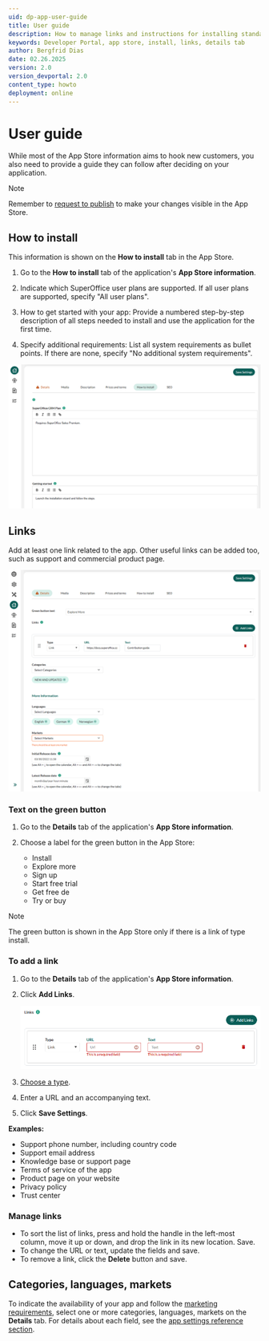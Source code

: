 ```yaml
---
uid: dp-app-user-guide
title: User guide
description: How to manage links and instructions for installing standard apps in the SuperOffice Developer Portal.
keywords: Developer Portal, app store, install, links, details tab
author: Bergfrid Dias
date: 02.26.2025
version: 2.0
version_devportal: 2.0
content_type: howto
deployment: online
---
```


# User guide

While most of the App Store information aims to hook new customers, you also need to provide a guide they can follow after deciding on your application.

> [!NOTE]
> Remember to [request to publish][1] to make your changes visible in the App Store.

## How to install

This information is shown on the **How to install** tab in the App Store.

1. Go to the **How to install** tab of the application's **App Store information**.

2. Indicate which SuperOffice user plans are supported. If all user plans are supported, specify "All user plans".

3. How to get started with your app: Provide a numbered step-by-step description of all steps needed to install and use the application for the first time.

4. Specify additional requirements: List all system requirements as bullet points. If there are none, specify "No additional system requirements".

![The how-to-install tab of App Store information -screenshot][img2]

## Links

Add at least one link related to the app. Other useful links can be added too, such as support and commercial product page.

![App Store information, Details tab -screenshot][img1]

### Text on the green button

1. Go to the **Details** tab of the application's **App Store information**.

1. Choose a label for the green button in the App Store:
    * Install
    * Explore more
    * Sign up
    * Start free trial
    * Get free de
    * Try or buy

> [!NOTE]
> The green button is shown in the App Store only if there is a link of type install.

### To add a link

1. Go to the **Details** tab of the application's **App Store information**.
2. Click **Add Links**.

    ![Add at least one link -screenshot][img3]

3. [Choose a type][2].
4. Enter a URL and an accompanying text.
5. Click **Save Settings**.

**Examples:**

* Support phone number, including country code
* Support email address
* Knowledge base or support page
* Terms of service of the app
* Product page on your website
* Privacy policy
* Trust center

### Manage links

* To sort the list of links, press and hold the handle in the left-most column, move it up or down, and drop the link in its new location. Save.
* To change the URL or text, update the fields and save.
* To remove a link, click the **Delete** button and save.

## Categories, languages, markets

To indicate the availability of your app and follow the [marketing requirements][3], select one or more categories, languages, markets on the **Details** tab. For details about each field, see the [app settings reference section][4].

<!-- Referenced links -->
[1]: update-app-page.md#request-to-publish
[2]: app-settings.md#links
[3]: ../requirements/marketing.md#application-description
[4]: app-settings.md

<!-- Referenced images -->
[img1]: media/details.png
[img2]: media/how-to-install.png
[img3]: media/add-first-link.png

